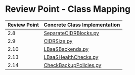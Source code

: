 # Review Point - Class Mapping

| Review Point | Concrete Class Implementation                           |
|--------------|---------------------------------------------------------|
| 2.8          | [SeparateCIDRBlocks.py](SeparateCIDRBlocks.py)          |
| 2.9          | [CIDRSize.py](CIDRSize.py)                              |
| 2.10         | [LBaaSBackends.py](LBaaSBackends.py)                    |
| 2.13         | [LBaaSHealthChecks.py](LBaaSHealthChecks.py)
| 2.14         | [CheckBackupPolicies.py](CheckBackupPolicies.py)

